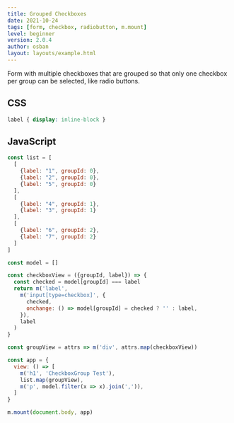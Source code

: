 ```yaml
---
title: Grouped Checkboxes
date: 2021-10-24
tags: [form, checkbox, radiobutton, m.mount]
level: beginner
version: 2.0.4
author: osban
layout: layouts/example.html
---
```


Form with multiple checkboxes that are grouped so that only one checkbox per group can be selected, like radio buttons.

## CSS

~~~css
label { display: inline-block }
~~~

## JavaScript

~~~js
const list = [
  [
    {label: "1", groupId: 0},
    {label: "2", groupId: 0},
    {label: "5", groupId: 0}
  ],
  [
    {label: "4", groupId: 1},
    {label: "3", groupId: 1}
  ],
  [
    {label: "6", groupId: 2},
    {label: "7", groupId: 2}
  ]
]

const model = []

const checkboxView = ({groupId, label}) => {
  const checked = model[groupId] === label
  return m('label',
    m('input[type=checkbox]', {
      checked,
      onchange: () => model[groupId] = checked ? '' : label,
    }),
    label
  )
}

const groupView = attrs => m('div', attrs.map(checkboxView))

const app = {
  view: () => [
    m('h1', 'CheckboxGroup Test'),
    list.map(groupView),
    m('p', model.filter(x => x).join(',')),
  ]
}

m.mount(document.body, app)
~~~
